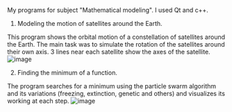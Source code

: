 My programs for subject "Mathematical modeling". I used Qt and c++.
1) Modeling the motion of satellites around the Earth.

This program shows the orbital motion of a constellation of satellites around the Earth. The main task was to simulate the rotation of the satellites around their own axis. 3 lines near each satellite show the axes of the satellite.
![image](https://github.com/liliRina/c_plus_plus/assets/79633635/21360f1b-dc7e-4545-a2fd-303291f1648c)

2) Finding the minimum of a function.

The program searches for a minimum using the particle swarm algorithm and its variations (freezing, extinction, genetic and others) and visualizes its working at each step.
![image](https://github.com/liliRina/c_plus_plus/assets/79633635/7f3e10c1-533a-43eb-88a4-1a746a8126d8)




